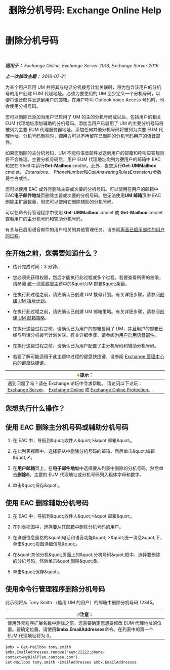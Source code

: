 ﻿---
title: '删除分机号码: Exchange Online Help'
TOCTitle: 删除分机号码
ms:assetid: c2b896cf-21f7-4453-a4e6-b23d236a6dd3
ms:mtpsurl: https://technet.microsoft.com/zh-cn/library/Dd351124(v=EXCHG.150)
ms:contentKeyID: 50556653
ms.date: 05/23/2018
mtps_version: v=EXCHG.150
ms.translationtype: MT
---

# 删除分机号码

 

_**适用于：** Exchange Online, Exchange Server 2013, Exchange Server 2016_

_**上一次修改主题：** 2016-07-21_

为某个用户启用 UM 并将其与电话分机拨号计划关联时，将为包含该用户的分机号的用户创建 EUM 代理地址。必须为要使用的 UM 至少定义一个分机号码，以便将语音邮件发送到用户的邮箱。在用户呼叫 Outlook Voice Access 号码时，也会使用分机号码。

您可以删除已添加当用户已启用了 UM 的主的分机号码或以后，包括用户的相关 EUM 代理地址添加辅助的分机号码。添加当用户已启用了 UM 的主要分机号码将被列为主要 EUM 代理服务器地址。添加任何其他分机号码将被列为次要 EUM 代理地址。分机号码删除时，调用方可以不再留在已删除的分机号码用户的语音邮件。

如果您删除的主分机号码，UM 不能将语音邮件发送到用户的邮箱和呼叫应答规则将不会处理。主要分机号码后，用户 EUM 代理地址均列为**空**用户的邮箱中 EAC 和您在 Shell 中运行**Get-Mailbox** cmdlet。此外，当您运行**Get-UMMailbox** cmdlet， *Extensions*、 *PhoneNumber*和*CallAnsweringRulesExtensions*参数将空白或空。

您可以使用 EAC 或外壳删除主要或次要的分机号码。可以使用在用户的邮箱中 EAC**电子邮件地址**页删除主要或次要的分机号码。您无法使用**UM 邮箱**页中 EAC 删除主扩展数量，但您可以使用它删除辅助的分机号码。

可以在命令行管理程序中使用 **Get-UMMailbox** cmdlet 或 **Get-Mailbox** cmdlet 查看用户的主分机号码和辅助分机号码。

有关与已启用语音邮件的用户相关的其他管理任务，请参阅[声音已启用邮件的用户的过程](voice-mail-enabled-user-procedures-exchange-2013-help.md)。

## 在开始之前，您需要知道什么？

  - 估计完成时间：3 分钟。

  - 您必须先获得权限，然后才能执行此过程或多个过程。若要查看所需的权限，请参阅 [统一消息权限](unified-messaging-permissions-exchange-2013-help.md)主题中的\&quot;UM 邮箱\&quot;条目。

  - 在执行此过程之前，请先确认已创建 UM 拨号计划。有关详细步骤，请参阅[创建 UM 拨号计划](create-a-um-dial-plan-exchange-2013-help.md)。

  - 在执行此过程之前，请先确认已创建 UM 邮箱策略。有关详细步骤，请参阅[创建 UM 邮箱策略](create-a-um-mailbox-policy-exchange-2013-help.md)。

  - 在执行这些过程之前，请确认已为用户的邮箱启用了 UM，并且用户的邮箱已经与电话分机拨号计划关联。有关详细步骤，请参阅[为用户启用语音邮件](enable-a-user-for-voice-mail-exchange-2013-help.md)。

  - 在执行这些过程之前，请确认已为用户配置了主分机号码和辅助分机号码。

  - 若要了解可能适用于此主题中过程的键盘快捷键，请参阅 [Exchange 管理中心内的键盘快捷键](keyboard-shortcuts-in-the-exchange-admin-center-exchange-online-protection-help.md)。

<table>
<thead>
<tr class="header">
<th><img src="images/Bb124558.tip(EXCHG.150).gif" title="提示" alt="提示" />提示：</th>
</tr>
</thead>
<tbody>
<tr class="odd">
<td>遇到问题了吗？请在 Exchange 论坛中寻求帮助。 请访问以下论坛：<a href="https://go.microsoft.com/fwlink/p/?linkid=60612">Exchange Server</a>、 <a href="https://go.microsoft.com/fwlink/p/?linkid=267542">Exchange Online</a> 或 <a href="https://go.microsoft.com/fwlink/p/?linkid=285351">Exchange Online Protection</a>。.</td>
</tr>
</tbody>
</table>


## 您想执行什么操作？

## 使用 EAC 删除主分机号码或辅助分机号码

1.  在 EAC 中，导航到\&quot;收件人\&quot;\>\&quot;邮箱\&quot;。

2.  在此列表视图中，选择要从中删除分机号码的邮箱，然后单击\&quot;编辑\&quot;![编辑图标](images/Bb124582.6f53ccb2-1f13-4c02-bea0-30690e6ea71d(EXCHG.150).gif "编辑图标")。

3.  在**用户邮箱**页上，在**电子邮件地址**中选择要从列表中删除的分机号码，然后单击**删除**![删除图标](images/JJ657511.14f639f6-61e8-4418-bbfb-0db14de9d2f5(EXCHG.150).gif "删除图标")。主要的 EUM 代理地址或分机号码列入粗体字母和数字。

4.  单击\&quot;保存\&quot;。

## 使用 EAC 删除辅助分机号码

1.  在 EAC 中，导航到\&quot;收件人\&quot;\>\&quot;邮箱\&quot;。

2.  在列表视图中，选择要从其邮箱中删除分机号码的用户。

3.  在详细信息窗格的\&quot;电话和语音功能\&quot; \>\&quot;统一消息\&quot;下，单击\&quot;视图详细信息\&quot;。

4.  在\&quot;其他分机\&quot;页面上的\&quot;分机号码\&quot;框中，选择要删除的分机号码，然后单击\&quot;删除\&quot;![删除图标](images/JJ657511.14f639f6-61e8-4418-bbfb-0db14de9d2f5(EXCHG.150).gif "删除图标")。

5.  单击\&quot;保存\&quot;。

## 使用命令行管理程序删除分机号码

此示例将从 Tony Smith （启用 UM 的用户）的邮箱中删除分机号码 12345。

<table>
<thead>
<tr class="header">
<th><img src="images/Bb124558.note(EXCHG.150).gif" title="注意" alt="注意" />注意：</th>
</tr>
</thead>
<tbody>
<tr class="odd">
<td>使用外壳程序扩展名数中删除之前，您需要确定您想要修改 EUM 代理地址的位置。要确定位置，请使用<strong>$mbx.EmailAddresses</strong>命令。在列表中的第一个 EUM 代理地址将为 0。</td>
</tr>
</tbody>
</table>


    $mbx = Get-Mailbox tony.smith
    $mbx.EmailAddresses.remove("eum:22222;phone-context=MyDialPlan.contoso.com") 
    Set-Mailbox tony.smith -EmailAddresses $mbx.EmailAddresses

